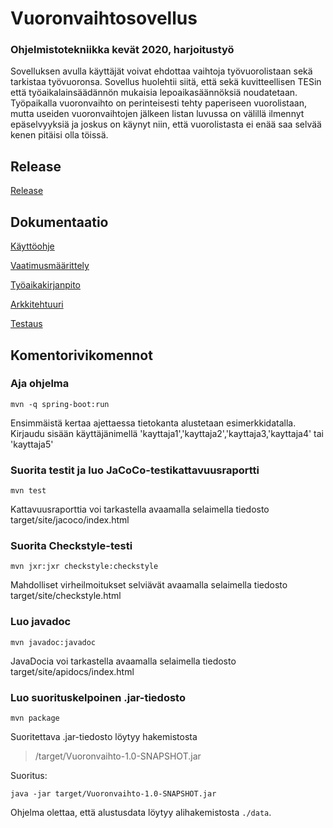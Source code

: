 # Vuoronvaihtosovellus

### Ohjelmistotekniikka kevät 2020, harjoitustyö

Sovelluksen avulla käyttäjät voivat ehdottaa vaihtoja työvuorolistaan sekä tarkistaa työvuoronsa. Sovellus huolehtii siitä, että sekä kuvitteellisen TESin että työaikalainsäädännön mukaisia lepoaikasäännöksiä noudatetaan. Työpaikalla vuoronvaihto on perinteisesti tehty paperiseen vuorolistaan, mutta useiden vuoronvaihtojen jälkeen listan luvussa on välillä ilmennyt epäselvyyksiä ja joskus on käynyt niin, että vuorolistasta ei enää saa selvää kenen pitäisi olla töissä.

## Release

[Release](https://github.com/pontushed/ot-harjoitustyo/releases/tag/final)

## Dokumentaatio

[Käyttöohje](dokumentointi/kayttoohje.md)

[Vaatimusmäärittely](dokumentointi/vaatimusmaarittely.md)

[Työaikakirjanpito](dokumentointi/tyoaikakirjanpito.md)

[Arkkitehtuuri](dokumentointi/arkkitehtuuri.md)

[Testaus](dokumentointi/testaus.md)

## Komentorivikomennot

### Aja ohjelma

```
mvn -q spring-boot:run
```

Ensimmäistä kertaa ajettaessa tietokanta alustetaan esimerkkidatalla. Kirjaudu sisään käyttäjänimellä 'kayttaja1','kayttaja2','kayttaja3,'kayttaja4' tai 'kayttaja5'

### Suorita testit ja luo JaCoCo-testikattavuusraportti

```
mvn test
```

Kattavuusraporttia voi tarkastella avaamalla selaimella tiedosto target/site/jacoco/index.html

### Suorita Checkstyle-testi

```
mvn jxr:jxr checkstyle:checkstyle
```

Mahdolliset virheilmoitukset selviävät avaamalla selaimella tiedosto target/site/checkstyle.html

### Luo javadoc

```
mvn javadoc:javadoc
```

JavaDocia voi tarkastella avaamalla selaimella tiedosto target/site/apidocs/index.html

### Luo suorituskelpoinen .jar-tiedosto

```
mvn package
```

Suoritettava .jar-tiedosto löytyy hakemistosta

> /target/Vuoronvaihto-1.0-SNAPSHOT.jar

Suoritus:

```
java -jar target/Vuoronvaihto-1.0-SNAPSHOT.jar
```

Ohjelma olettaa, että alustusdata löytyy alihakemistosta `./data`.
